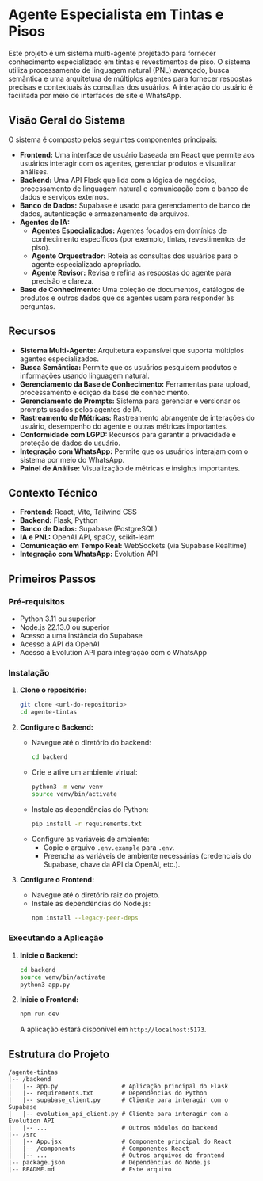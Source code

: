 # Agente Especialista em Tintas e Pisos

Este projeto é um sistema multi-agente projetado para fornecer conhecimento especializado em tintas e revestimentos de piso. O sistema utiliza processamento de linguagem natural (PNL) avançado, busca semântica e uma arquitetura de múltiplos agentes para fornecer respostas precisas e contextuais às consultas dos usuários. A interação do usuário é facilitada por meio de interfaces de site e WhatsApp.

## Visão Geral do Sistema

O sistema é composto pelos seguintes componentes principais:

- **Frontend:** Uma interface de usuário baseada em React que permite aos usuários interagir com os agentes, gerenciar produtos e visualizar análises.
- **Backend:** Uma API Flask que lida com a lógica de negócios, processamento de linguagem natural e comunicação com o banco de dados e serviços externos.
- **Banco de Dados:** Supabase é usado para gerenciamento de banco de dados, autenticação e armazenamento de arquivos.
- **Agentes de IA:**
    - **Agentes Especializados:** Agentes focados em domínios de conhecimento específicos (por exemplo, tintas, revestimentos de piso).
    - **Agente Orquestrador:** Roteia as consultas dos usuários para o agente especializado apropriado.
    - **Agente Revisor:** Revisa e refina as respostas do agente para precisão e clareza.
- **Base de Conhecimento:** Uma coleção de documentos, catálogos de produtos e outros dados que os agentes usam para responder às perguntas.

## Recursos

- **Sistema Multi-Agente:** Arquitetura expansível que suporta múltiplos agentes especializados.
- **Busca Semântica:** Permite que os usuários pesquisem produtos e informações usando linguagem natural.
- **Gerenciamento da Base de Conhecimento:** Ferramentas para upload, processamento e edição da base de conhecimento.
- **Gerenciamento de Prompts:** Sistema para gerenciar e versionar os prompts usados pelos agentes de IA.
- **Rastreamento de Métricas:** Rastreamento abrangente de interações do usuário, desempenho do agente e outras métricas importantes.
- **Conformidade com LGPD:** Recursos para garantir a privacidade e proteção de dados do usuário.
- **Integração com WhatsApp:** Permite que os usuários interajam com o sistema por meio do WhatsApp.
- **Painel de Análise:** Visualização de métricas e insights importantes.

## Contexto Técnico

- **Frontend:** React, Vite, Tailwind CSS
- **Backend:** Flask, Python
- **Banco de Dados:** Supabase (PostgreSQL)
- **IA e PNL:** OpenAI API, spaCy, scikit-learn
- **Comunicação em Tempo Real:** WebSockets (via Supabase Realtime)
- **Integração com WhatsApp:** Evolution API

## Primeiros Passos

### Pré-requisitos

- Python 3.11 ou superior
- Node.js 22.13.0 ou superior
- Acesso a uma instância do Supabase
- Acesso à API da OpenAI
- Acesso à Evolution API para integração com o WhatsApp

### Instalação

1. **Clone o repositório:**

   ```bash
   git clone <url-do-repositorio>
   cd agente-tintas
   ```

2. **Configure o Backend:**

   - Navegue até o diretório do backend:
     ```bash
     cd backend
     ```
   - Crie e ative um ambiente virtual:
     ```bash
     python3 -m venv venv
     source venv/bin/activate
     ```
   - Instale as dependências do Python:
     ```bash
     pip install -r requirements.txt
     ```
   - Configure as variáveis de ambiente:
     - Copie o arquivo `.env.example` para `.env`.
     - Preencha as variáveis de ambiente necessárias (credenciais do Supabase, chave da API da OpenAI, etc.).

3. **Configure o Frontend:**

   - Navegue até o diretório raiz do projeto.
   - Instale as dependências do Node.js:
     ```bash
     npm install --legacy-peer-deps
     ```

### Executando a Aplicação

1. **Inicie o Backend:**

   ```bash
   cd backend
   source venv/bin/activate
   python3 app.py
   ```

2. **Inicie o Frontend:**

   ```bash
   npm run dev
   ```

   A aplicação estará disponível em `http://localhost:5173`.

## Estrutura do Projeto

```
/agente-tintas
|-- /backend
|   |-- app.py                  # Aplicação principal do Flask
|   |-- requirements.txt        # Dependências do Python
|   |-- supabase_client.py      # Cliente para interagir com o Supabase
|   |-- evolution_api_client.py # Cliente para interagir com a Evolution API
|   |-- ...                     # Outros módulos do backend
|-- /src
|   |-- App.jsx                 # Componente principal do React
|   |-- /components             # Componentes React
|   |-- ...                     # Outros arquivos do frontend
|-- package.json                # Dependências do Node.js
|-- README.md                   # Este arquivo
```

